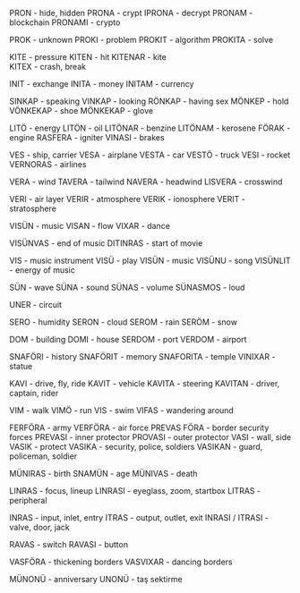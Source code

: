 PRON - hide, hidden 
PRONA - crypt
IPRONA - decrypt
PRONAM - blockchain
PRONAMI - crypto

PROK - unknown
PROKI - problem
PROKIT - algorithm 
PROKITA - solve

KITE - pressure
KITEN - hit 
KITENAR - kite           
KITEX - crash, break

INIT - exchange
INITA - money
INITAM - currency

SINKAP - speaking
VINKAP - looking
RÖNKAP - having sex
MÖNKEP - hold
VÖNKEKAP - shoe
MÖNKEKAP - glove

LITÖ - energy
LITÖN - oil
LITÖNAR - benzine 
LITÖNAM - kerosene
FÖRAK - engine
RASFERA - igniter
VINASI - brakes

VES - ship, carrier
VESA - airplane
VESTA - car
VESTÖ - truck
VESI - rocket
VERNORAS - airlines


VERA - wind
TAVERA - tailwind
NAVERA - headwind
LISVERA - crosswind

VERI - air layer
VERIR - atmosphere
VERIK - ionosphere
VERIT - stratosphere

VISÜN - music
VISAN - flow
VIXAR - dance

VISÜNVAS - end of music
DITINRAS - start of movie

VIS - music instrument
VISÜ - play 
VISÜN - music
VISÜNU - song
VISÜNLIT - energy of music

SÜN - wave
SÜNA - sound
SÜNAS - volume
SÜNASMOS - loud

UNER - circuit

SERO - humidity
SERON - cloud
SEROM - rain
SERÖM - snow

DOM - building
DOMI - house
SERDOM - port
VERDOM - airport

SNAFÖRI - history
SNAFÖRIT - memory
SNAFORITA - temple
VINIXAR - statue

KAVI - drive, fly, ride
KAVIT - vehicle
KAVITA - steering
KAVITAN - driver, captain, rider

VIM - walk
VIMÖ - run
VIS - swim
VIFAS - wandering around

FERFÖRA - army
VERFÖRA - air force
PREVAS FÖRA - border security forces
PREVASI - inner protector
PROVASI - outer protector
VASI - wall, side
VASIK - protect
VASIKA - security, police, soldiers
VASIKAN - guard, policeman, soldier

MÜNIRAS - birth
SNAMÜN - age
MÜNIVAS - death

LINRAS - focus, lineup
LINRASI - eyeglass, zoom, startbox
LITRAS - peripheral 

INRAS - input, inlet, entry
ITRAS - output, outlet, exit
INRASI / ITRASI - valve, door, jack 

RAVAS - switch
RAVASI - button


VASFÖRA - thickening borders
VASVIXAR - dancing borders


MÜNONÜ - anniversary 
UNONÜ - taş sektirme